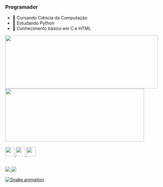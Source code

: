 ### Programador 


- 🔭 Cursando Ciência da Computação
- 🌱 Estudando Python
- 🤔 Conhecimento básico em C e HTML

<div>     
     <a hrf="https://https://github.com/emmanuelbarros">
     <img width="490em" height="170em" src= "https://github-readme-stats.vercel.app/api?username=emmanuelbarros&show_icons=true&theme=dark&title_color=3CB371&icon_color=00FFFF&text_color=B0E0E6&include_all_commits=true&count_private=true"/>     
     <img width="445em" height="170em" src= "https://github-readme-stats.vercel.app/api/top-langs/?username=emmanuelbarros&layout=compact&langs_count=16&theme=dark&title_color=3CB371"/>
</div>

<div style="display: inline_block"><br>  
  <a href="https://www.python.org/doc/"><img aling="center" height="30" width"40" src="https://cdn.jsdelivr.net/gh/devicons/devicon/icons/python/python-original.svg">  
  <a href="https://webplatform.github.io/docs/html/html5/"><img aling="center" height="30" width"40" src="https://cdn.jsdelivr.net/gh/devicons/devicon/icons/html5/html5-original-wordmark.svg">  
  <a href="https://devdocs.io/c/"><img aling="center" height="30" width"40" src="https://cdn.jsdelivr.net/gh/devicons/devicon/icons/c/c-plain.svg">
  

</div>

##

<div>
    <a href="https://www.linkedin.com/in/emmanuel-barros-3b08b81b7/" target="_blank"><img src="https://img.shields.io/badge/LinkedIn-0077B5?style=for-the-badge&logo=linkedin&logoColor=white">
    <a href="mailto:emanuel_barros254@outlook.com"><img src="https://img.shields.io/badge/Microsoft_Outlook-0078D4?style=for-the-badge&logo=microsoft-outlook&logoColor=white">
</div>


![Snake animation](https://github.com/emmanuelbarros/emmanuelbarros/blob/output/github-contribution-grid-snake.svg)

          
